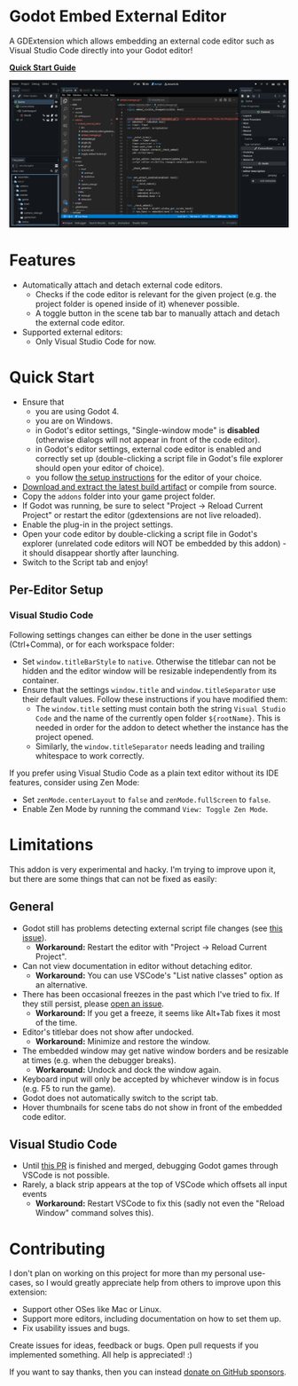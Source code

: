 # Godot Embed External Editor

A GDExtension which allows embedding an external code editor such as Visual Studio Code directly into your Godot editor!

**[Quick Start Guide](#quick-start)**

![Preview Image](docs/preview.png)

# Features

- Automatically attach and detach external code editors.
  - Checks if the code editor is relevant for the given project (e.g. the project folder is opened inside of it) whenever possible.
  - A toggle button in the scene tab bar to manually attach and detach the external code editor.
- Supported external editors:
  - Only Visual Studio Code for now.

# Quick Start

- Ensure that
  - you are using Godot 4.
  - you are on Windows.
  - in Godot's editor settings, "Single-window mode" is **disabled** (otherwise dialogs will not appear in front of the code editor).
  - in Godot's editor settings, external code editor is enabled and correctly set up (double-clicking a script file in Godot's file explorer should open your editor of choice).
  - you follow [the setup instructions](#per-editor-setup) for the editor of your choice.
- [Download and extract the latest build artifact](https://nightly.link/RedMser/godot-embed-external-editor/workflows/build/master/godot-embed-external-editor_master.zip) or compile from source.
- Copy the `addons` folder into your game project folder.
- If Godot was running, be sure to select "Project -> Reload Current Project" or restart the editor (gdextensions are not live reloaded).
- Enable the plug-in in the project settings.
- Open your code editor by double-clicking a script file in Godot's explorer (unrelated code editors will NOT be embedded by this addon) - it should disappear shortly after launching.
- Switch to the Script tab and enjoy!

## Per-Editor Setup

### Visual Studio Code

Following settings changes can either be done in the user settings (Ctrl+Comma), or for each workspace folder:

- Set `window.titleBarStyle` to `native`. Otherwise the titlebar can not be hidden and the editor window will be resizable independently from its container.
- Ensure that the settings `window.title` and `window.titleSeparator` use their default values. Follow these instructions if you have modified them:
  - The `window.title` setting must contain both the string `Visual Studio Code` and the name of the currently open folder `${rootName}`. This is needed in order for the addon to detect whether the instance has the project opened.
  - Similarly, the `window.titleSeparator` needs leading and trailing whitespace to work correctly.

If you prefer using Visual Studio Code as a plain text editor without its IDE features, consider using Zen Mode:

- Set `zenMode.centerLayout` to `false` and `zenMode.fullScreen` to `false`.
- Enable Zen Mode by running the command `View: Toggle Zen Mode`.

# Limitations

This addon is very experimental and hacky. I'm trying to improve upon it, but there are some things that can not be fixed as easily:

## General

- Godot still has problems detecting external script file changes (see [this issue](https://github.com/godotengine/godot/issues/49298)).
  - **Workaround:** Restart the editor with "Project -> Reload Current Project".
- Can not view documentation in editor without detaching editor.
  - **Workaround:** You can use VSCode's "List native classes" option as an alternative.
- There has been occasional freezes in the past which I've tried to fix. If they still persist, please [open an issue](https://github.com/redmser/godot-embed-external-editor/issues/new).
  - **Workaround:** If you get a freeze, it seems like Alt+Tab fixes it most of the time.
- Editor's titlebar does not show after undocked.
  - **Workaround:** Minimize and restore the window.
- The embedded window may get native window borders and be resizable at times (e.g. when the debugger breaks).
  - **Workaround:** Undock and dock the window again.
- Keyboard input will only be accepted by whichever window is in focus (e.g. F5 to run the game).
- Godot does not automatically switch to the script tab.
- Hover thumbnails for scene tabs do not show in front of the embedded code editor.

## Visual Studio Code

- Until [this PR](https://github.com/godotengine/godot-vscode-plugin/pull/400) is finished and merged, debugging Godot games through VSCode is not possible.
- Rarely, a black strip appears at the top of VSCode which offsets all input events
  - **Workaround:** Restart VSCode to fix this (sadly not even the "Reload Window" command solves this).

# Contributing

I don't plan on working on this project for more than my personal use-cases, so I would greatly appreciate help from others to improve upon this extension:

- Support other OSes like Mac or Linux.
- Support more editors, including documentation on how to set them up.
- Fix usability issues and bugs.

Create issues for ideas, feedback or bugs. Open pull requests if you implemented something. All help is appreciated! :)

If you want to say thanks, then you can instead [donate on GitHub sponsors](https://github.com/RedMser/godot-embed-external-editor).
